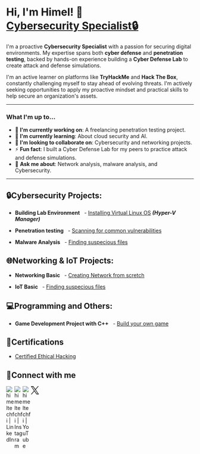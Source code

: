 <h1>Hi, I'm Himel! 👋<br/><a href="https://www.linkedin.com/in/himel-syed/">Cybersecurity Specialist🔒</a></h1>

I'm a proactive **Cybersecurity Specialist** with a passion for securing digital environments. My expertise spans both **cyber defense** and **penetration testing**, backed by hands-on experience building a **Cyber Defense Lab** to create attack and defense simulations.

I'm an active learner on platforms like **TryHackMe** and **Hack The Box**, constantly challenging myself to stay ahead of evolving threats. I'm actively seeking opportunities to apply my proactive mindset and practical skills to help secure an organization's assets.

---

### What I'm up to...

- 🔭 **I'm currently working on**: A freelancing penetration testing project. 
- 🌱 **I'm currently learning**: About cloud security and AI.
- 👯 **I'm looking to collaborate on**: Cybersecurity and networking projects.
- ⚡ **Fun fact**: I built a Cyber Defense Lab for my peers to practice attack and defense simulations.
- 💬 **Ask me about**: Network analysis, malware analysis, and Cybersecurity. 

---

<h2>🔒Cybersecurity Projects:</h2>

- <b>Building Lab Environment</b>
  - [Installing Virtual Linux OS](https://github.com/himeltechfi/4chan-Image-Analysis-Middleware-C964) <b><i>(Hyper-V  Manager)</b></i>

- <b>Penetration testing</b>
  - [Scanning for common vulnerabilities](https://github.com/himeltechfi/AD_PS)

- <b>Malware Analysis</b>
  - [Finding suspecious files](https://github.com/himeltechfi/Package-Delivery-Pathfinding-Algorithm)


<h2>🌐Networking & IoT Projects:</h2>

- <b>Networking Basic</b>
  - [Creating Network from scretch](https://github.com/himeltechfi/Package-Delivery-Pathfinding-Algorithm)

- <b>IoT Basic</b>
  - [Finding suspecious files](https://github.com/himeltechfi/Package-Delivery-Pathfinding-Algorithm)
  

<h2>💻Programming and Others:</h2>

- <b>Game Development Project with C++</b>
  - [Build your own game](https://github.com/himeltechfi/Package-Delivery-Pathfinding-Algorithm)

<h2>🏅Certifications</h2>

- [Certified Ethical Hacking](https://www.youtu?v=a83ASGn_V_s)

<h2>🤝Connect with me</h2>

[<img align="left" alt="himeltechfi | LinkedIn" width="22px" src="https://cdn.jsdelivr.net/npm/simple-icons@v3/icons/linkedin.svg" />][linkedin]
[<img align="left" alt="himeltechfi | Instagram" width="22px" src="https://cdn.jsdelivr.net/npm/simple-icons@v3/icons/instagram.svg" />][instagram]
[<img align="left" alt="himeltechfi | YouTube" width="22px" src="https://cdn.jsdelivr.net/npm/simple-icons@v3/icons/youtube.svg" />][youtube]
[<img align="left" alt="himeltechfi | Twitter" width="22px" src="https://raw.githubusercontent.com/simple-icons/simple-icons/develop/icons/x.svg" />][X]

[linkedin]: https://www.linkedin.com/in/himel-syed/
[instagram]: https://www.instagram.com/himeltechfi/
[youtube]: https://www.youtube.com/c/himeltechfi
[x]: https://x.com/himeltechfi


<!--
**himeltechfi/himeltechfi** is a ✨ _special_ ✨ repository because its `README.md` (this file) appears on your GitHub profile.

### What I'm up to...
- 🔭 **I'm currently working on**: A penetration testing suite using Python and Scapy.
- 🌱 **I'm currently learning**: About cloud security and DevSecOps principles.
- 👯 **I'm looking to collaborate on**: Open-source cybersecurity tools.
- 🤔 I’m looking for help with: Collaborating on open-source cybersecurity projects.
- 💬 **Ask me about**: Network analysis, malware analysis, or career advice in cybersecurity.
- 📫 How to reach me: The best way to reach me is through my LinkedIn profile.
- 😄 **Pronouns**: He/Him
- ⚡ **Fun fact**: I built a Cyber Defense Lab for my peers to practice attack and defense simulations.
 
-->
